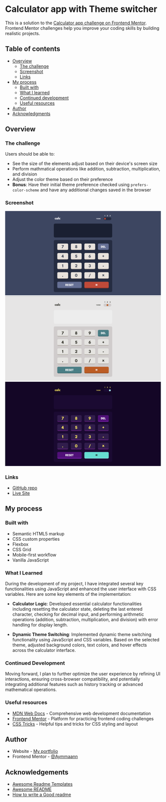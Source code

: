# Calculator app with Theme switcher

This is a solution to the [Calculator app challenge on Frontend Mentor](https://www.frontendmentor.io/challenges/calculator-app-9lteq5N29). Frontend Mentor challenges help you improve your coding skills by building realistic projects. 

## Table of contents

- [Overview](#overview)
  - [The challenge](#the-challenge)
  - [Screenshot](#screenshot)
  - [Links](#links)
- [My process](#my-process)
  - [Built with](#built-with)
  - [What I learned](#what-i-learned)
  - [Continued development](#continued-development)
  - [Useful resources](#useful-resources)
- [Author](#author)
- [Acknowledgments](#acknowledgments)

## Overview

### The challenge

Users should be able to:

- See the size of the elements adjust based on their device's screen size
- Perform mathmatical operations like addition, subtraction, multiplication, and division
- Adjust the color theme based on their preference
- **Bonus**: Have their initial theme preference checked using `prefers-color-scheme` and have any additional changes saved in the browser

### Screenshot

![Screenshot1](./images/screenshot.jpg)
![Screenshot2](./images/screenshot1.jpg)
![Screenshot3](./images/screenshot2.jpg)

### Links

- [GitHub repo](https://github.com/Aymmaann/Front-End-Development/tree/main/Calculator%20app%20with%20theme%20switcher)
- [Live Site](https://calc-with-themes.netlify.app)

## My process

### Built with

- Semantic HTML5 markup
- CSS custom properties
- Flexbox
- CSS Grid
- Mobile-first workflow
- Vanilla JavaScript


### What I Learned
During the development of my project, I have integrated several key functionalities using JavaScript and enhanced the user interface with CSS variables. Here are some key elements of the implementation:

- **Calculator Logic**: Developed essential calculator functionalities including resetting the calculator state, deleting the last entered character, checking for decimal input, and performing arithmetic operations (addition, subtraction, multiplication, and division) with error handling for display length.

- **Dynamic Theme Switching**: Implemented dynamic theme switching functionality using JavaScript and CSS variables. Based on the selected theme, adjusted background colors, text colors, and hover effects across the calculator interface.


### Continued Development
Moving forward, I plan to further optimize the user experience by refining UI interactions, ensuring cross-browser compatibility, and potentially integrating additional features such as history tracking or advanced mathematical operations.

### Useful resources

- [MDN Web Docs](https://developer.mozilla.org/) - Comprehensive web development documentation
- [Frontend Mentor](https://www.frontendmentor.io/challenges) - Platform for practicing frontend coding challenges
- [CSS Tricks](https://css-tricks.com/) - Helpful tips and tricks for CSS styling and layout


## Author

- Website - [My portfolio](https://ayman03-portfolio.netlify.app/)
- Frontend Mentor - [@Aymmaann](https://www.frontendmentor.io/profile/Aymmaann)

## Acknowledgements

 - [Awesome Readme Templates](https://awesomeopensource.com/project/elangosundar/awesome-README-templates)
 - [Awesome README](https://github.com/matiassingers/awesome-readme)
 - [How to write a Good readme](https://bulldogjob.com/news/449-how-to-write-a-good-readme-for-your-github-project)

